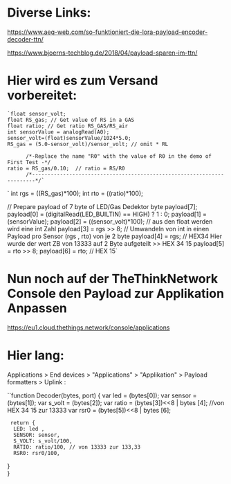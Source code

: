 # Diverse Links:
https://www.aeq-web.com/so-funktioniert-die-lora-payload-encoder-decoder-ttn/

https://www.bjoerns-techblog.de/2018/04/payload-sparen-im-ttn/


# Hier wird es zum Versand vorbereitet:


    `float sensor_volt;
    float RS_gas; // Get value of RS in a GAS
    float ratio; // Get ratio RS_GAS/RS_air
    int sensorValue = analogRead(A0);
    sensor_volt=(float)sensorValue/1024*5.0;
    RS_gas = (5.0-sensor_volt)/sensor_volt; // omit * RL
 
          /*-Replace the name "R0" with the value of R0 in the demo of First Test -*/
    ratio = RS_gas/0.10;  // ratio = RS/R0
          /*-----------------------------------------------------------------------*/`



`
   int rgs = ((RS_gas)*100);
   int rto = ((ratio)*100);

   // Prepare payload of 7 byte of LED/Gas Dedektor
    byte payload[7];
    payload[0] = (digitalRead(LED_BUILTIN) == HIGH) ? 1 : 0;
    payload[1] = (sensorValue);
    payload[2] = ((sensor_volt)*100); // aus den float werden wird eine int Zahl 
    payload[3] = rgs >> 8; // Umwandeln von int in einen Payload pro Sensor (rgs , rto) von je 2 byte 
    payload[4] = rgs; // HEX34 Hier wurde der wert ZB von 13333 auf 2 Byte aufgeteilt >> HEX 34 15
    payload[5] = rto >> 8; 
    payload[6] = rto; // HEX 15`



# Nun noch auf der TheThinkNetwork Console den Payload zur Applikation Anpassen
https://eu1.cloud.thethings.network/console/applications
# Hier lang:
Applications > End devices > "Applications" > "Applikation" > Payload formatters > Uplink :



  ``function Decoder(bytes, port) {
  var led = (bytes[0]);
  var sensor = (bytes[1]);
  var s_volt = (bytes[2]);
  var ratio = (bytes[3])<<8 | bytes [4]; //von HEX 34 15  zur 13333 
  var rsr0 = (bytes[5])<<8 | bytes [6];
  
     return {
      LED: led ,
      SENSOR: sensor,
      S_VOLT: s_volt/100,
      RATIO: ratio/100, // von 13333 zur 133,33
      RSR0: rsr0/100,
  }   
}`
`
